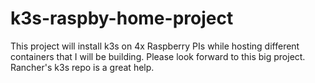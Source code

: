 # k3s-raspby-home-project
This project will install k3s on 4x Raspberry PIs while hosting different containers that I will be building. Please look forward to this big project. Rancher's k3s repo is a great help.
